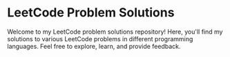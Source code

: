 # LeetCode Problem Solutions

Welcome to my LeetCode problem solutions repository! Here, you'll find my solutions to various LeetCode problems in different programming languages. Feel free to explore, learn, and provide feedback.
